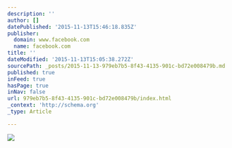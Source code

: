```yaml
---
description: ''
author: []
datePublished: '2015-11-13T15:46:18.835Z'
publisher:
  domain: www.facebook.com
  name: facebook.com
title: ''
dateModified: '2015-11-13T15:05:38.272Z'
sourcePath: _posts/2015-11-13-979eb7b5-8f43-4135-901c-bd72e008479b.md
published: true
inFeed: true
hasPage: true
inNav: false
url: 979eb7b5-8f43-4135-901c-bd72e008479b/index.html
_context: 'http://schema.org'
_type: Article

---
```

![](https://scontent-arn2-1.xx.fbcdn.net/hphotos-xta1/t31.0-8/12087107_454911734681339_2397536088108115126_o.jpg)